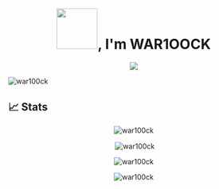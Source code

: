  <!-- markdownlint-disable MD033 MD041-->
<h1 align="center"><img src="https://i.pinimg.com/originals/43/ff/3d/43ff3de23a2e7f94e7cefd8fbe1604a2.gif" width="82">, I'm WAR1OOCK</h1>

<p align="center">
  <img src="https://readme-typing-svg.herokuapp.com/?lines=Welcome+to+my+Github+Profile!&size=25&color=1366F7font=Fira%20Code&center=true&width=480&height=70">
</p>          
           
<p align="left"> <img src="https://komarev.com/ghpvc/?username=war100ck&label=Profile%20views&color=0e75b6&style=flat" alt="war100ck" /> </p>

## 📈 Stats
<p align="center"> <img src="https://github-profile-trophy.vercel.app/?username=war100ck&theme=onedark&margin-w=&column=8&rank=SSS,SS,S,AAA,AA,A,B,C,UNKNOWN,SECRET&no-bg=true&no-frame=true" alt="war100ck" /> </p>
<!-- 
<p align="left">
  <img alig src="https://github-profile-trophy.vercel.app/?username=war100ck&column=7&rank=SSS,SS,S,AAA,AA,A,B,C" />
  <img alig src="https://github-profile-trophy.vercel.app/?username=rwar100ck-ma&theme=onedark />
</p>
-->
<div align="center">
<p>&nbsp;<img align="center" src="https://github-readme-stats.vercel.app/api?username=war100ck&show_icons=true&locale=ru&theme=onedark&hide_border=true" alt="war100ck" />
<!--<img src="https://sophieswebsitehome.files.wordpress.com/2018/09/giphy.gif" height=84/>--></p>

<p><img align="center" src="https://github-readme-streak-stats.herokuapp.com/?user=war100ck&locale=ru&theme=onedark&hide_border=true" alt="war100ck" />
<!--<img src="https://ic.pics.livejournal.com/tanjand/44781189/9446548/9446548_original.gif" height=104/>--></p>

<p><img align="center" src="https://github-readme-stats.vercel.app/api/top-langs?username=war100ck&locale=ru&show_icons=true&layout=compact&theme=onedark&hide_border=true" alt="war100ck" /></p>
 </div>
